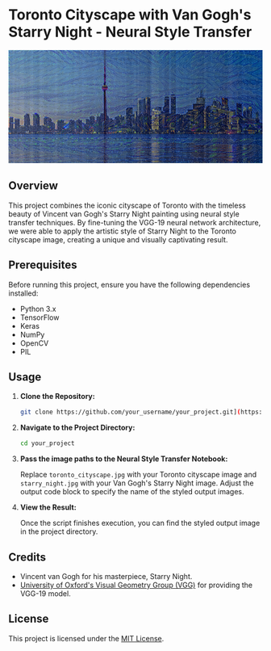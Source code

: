 # Toronto Cityscape with Van Gogh's Starry Night - Neural Style Transfer

![Toronto Cityscape with Van Gogh's Starry Night](Generated-Images/combination_image_at_iteration_500.png)

## Overview

This project combines the iconic cityscape of Toronto with the timeless beauty of Vincent van Gogh's Starry Night painting using neural style transfer techniques. By fine-tuning the VGG-19 neural network architecture, we were able to apply the artistic style of Starry Night to the Toronto cityscape image, creating a unique and visually captivating result.

## Prerequisites

Before running this project, ensure you have the following dependencies installed:

- Python 3.x
- TensorFlow
- Keras
- NumPy
- OpenCV
- PIL
## Usage

1. **Clone the Repository:**

    ```bash
    git clone https://github.com/your_username/your_project.git](https://github.com/mehassanhmood/Neural-Style-Transfer.git
    ```

2. **Navigate to the Project Directory:**

    ```bash
    cd your_project
    ```

3. **Pass the image paths to the Neural Style Transfer Notebook:**


    Replace `toronto_cityscape.jpg` with your Toronto cityscape image and `starry_night.jpg` with your Van Gogh's Starry Night image. Adjust the output code block to specify the name of the styled output images.

4. **View the Result:**

    Once the script finishes execution, you can find the styled output image in the project directory.


## Credits

- Vincent van Gogh for his masterpiece, Starry Night.
- [University of Oxford's Visual Geometry Group (VGG)](https://www.robots.ox.ac.uk/~vgg/) for providing the VGG-19 model.

## License

This project is licensed under the [MIT License](LICENSE).




